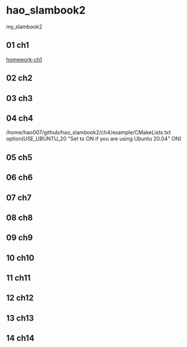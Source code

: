 <!--
 * @Author: zhanghao
 * @Date: 2022-09-08 15:41:05
 * @LastEditTime: 2023-12-13 19:37:45
 * @FilePath: /hao_slambook2/README.md
 * @Description: 
-->
# hao_slambook2
my_slambook2

## 01 ch1
[homework-ch1](https://github.com/haohaoalt/hao_slambook2/blob/4d8bce3388a255e4330d1e5f1199140820183a08/ch1/hw1.md)


## 02 ch2


## 03 ch3


## 04 ch4
/home/hao007/github/hao_slambook2/ch4/example/CMakeLists.txt
option(USE_UBUNTU_20 "Set to ON if you are using Ubuntu 20.04" ON)

## 05 ch5

## 06 ch6


## 07 ch7

## 08 ch8


## 09 ch9



## 10 ch10


## 11 ch11


## 12 ch12


## 13 ch13

## 14 ch14